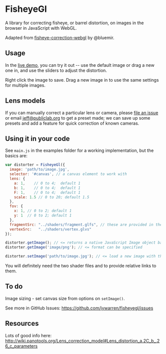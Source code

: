 FisheyeGl
====

A library for correcting fisheye, or barrel distortion, on images in the browser in JavaScript with WebGL.

Adapted from [fisheye-correction-webgl](https://github.com/bluemir/fisheye-correction-webgl) by @bluemir.

## Usage

In the [live demo](https://jywarren.github.io/fisheyegl/example/), you can try it out -- use the default image or drag a new one in, and use the sliders to adjust the distortion. 

Right click the image to save. Drag a new image in to use the same settings for multiple images.

## Lens models

If you can manually correct a particular lens or camera, please [file an issue](https://github.com/jywarren/fisheyegl/issues) or email jeff@publiclab.org to get a preset made; we can save up some presets and add a feature for quick correction of known cameras. 


## Using it in your code

See `main.js` in the examples folder for a working implementation, but the basics are:

```js
var distorter = FisheyeGl({
  image: 'path/to/image.jpg',
  selector: '#canvas', // a canvas element to work with
  lens: {
    a: 1,    // 0 to 4;  default 1
    b: 1,    // 0 to 4;  default 1
    F: 1,    // 0 to 4;  default 1
    scale: 1.5 // 0 to 20; default 1.5
  },
  fov: {
    x: 1, // 0 to 2; default 1
    y: 1  // 0 to 2; default 1
  },
  fragmentSrc: "../shaders/fragment.glfs", // these are provided in the /shaders/ directory
  vertexSrc:   "../shaders/vertex.glvs"
});

distorter.getImage(); // <= returns a native JavaScript Image object based on the DOM element
distorter.getImage('image/png'); // <= format can be specified

distorter.setImage('path/to/image.jpg'); // <= load a new image with the same distortion settings
```

You will definitely need the two shader files and to provide relative links to them.

## To do

Image sizing - set canvas size from options on `setImage()`.

See more in GitHub Issues: https://github.com/jywarren/fisheyegl/issues


## Resources

Lots of good info here: http://wiki.panotools.org/Lens_correction_model#Lens_distortion_a.2C_b_.26_c_parameters

